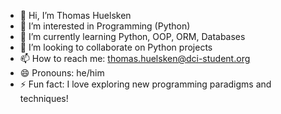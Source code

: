 - 👋 Hi, I’m Thomas Huelsken
- 👀 I’m interested in Programming (Python)
- 🌱 I’m currently learning Python, OOP, ORM, Databases
- 💞️ I’m looking to collaborate on Python projects
- 📫 How to reach me: thomas.huelsken@dci-student.org
- 😄 Pronouns: he/him
- ⚡ Fun fact: I love exploring new programming paradigms and techniques!
